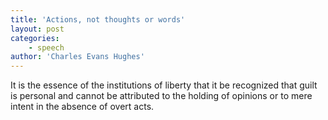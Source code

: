 ```yaml
---
title: 'Actions, not thoughts or words'
layout: post
categories:
    - speech
author: 'Charles Evans Hughes'
---
```


It is the essence of the institutions of liberty that it be recognized that guilt is personal and cannot be attributed to the holding of opinions or to mere intent in the absence of overt acts.